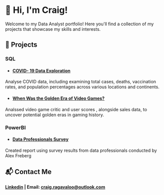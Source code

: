 # 👋 Hi, I'm Craig!
  
Welcome to my Data Analyst portfolio! 
Here you'll find a collection of my projects that showcase my skills and interests.

## 💼 Projects

### SQL
- #### [COVID- 19 Data Exploration](https://github.com/Craig-Vaughan-R/CovidProjectSQLDataExploration)
Analyse COVID data, including examining total cases, deaths, vaccination rates, and population percentages across various locations and continents.

- #### [When Was the Golden Era of Video Games?](https://github.com/Craig-Vaughan-R/when-was-the-golden-era-of-video-games-)

Analssed video game critic and user scores , alongside sales data, to uncover potential golden eras in gaming history.

### PowerBI
- #### [Data Professionals Survey](https://github.com/Craig-Vaughan-R/Data-Professional-Survey-Insights-PowerBI/blob/main/Data%20Profesional%20Survey%20PowerBI.pdf)
Created report using survey results from data professionals conducted by Alex Freberg


## 📬 Contact Me
#### [Linkedin](https://www.linkedin.com/in/craig-vaughan-r/) | Email: craig.ragavaloo@outlook.com


